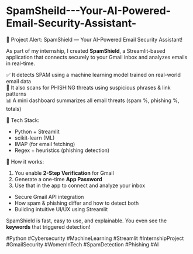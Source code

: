 # SpamSheild---Your-AI-Powered-Email-Security-Assistant-

🚀 Project Alert: SpamShield — Your AI-Powered Email Security Assistant!

As part of my internship, I created **SpamShield**, a Streamlit-based application that connects securely to your Gmail inbox and analyzes emails in real-time.

✅ It detects SPAM using a machine learning model trained on real-world email data  
🔐 It also scans for PHISHING threats using suspicious phrases & link patterns  
📊 A mini dashboard summarizes all email threats (spam %, phishing %, totals)

🔧 Tech Stack:
- Python + Streamlit
- scikit-learn (ML)
- IMAP (for email fetching)
- Regex + heuristics (phishing detection)

🔑 How it works:
1. You enable **2-Step Verification** for Gmail  
2. Generate a one-time **App Password**  
3. Use that in the app to connect and analyze your inbox
- Secure Gmail API integration
- How spam & phishing differ and how to detect both
- Building intuitive UI/UX using Streamlit

SpamShield is fast, easy to use, and explainable. You even see the **keywords** that triggered detection!

#Python #Cybersecurity #MachineLearning #Streamlit #InternshipProject #GmailSecurity #WomenInTech #SpamDetection #Phishing #AI



